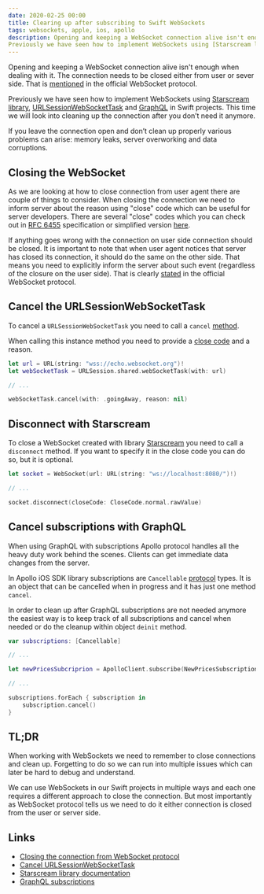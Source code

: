 ```yaml
---
date: 2020-02-25 00:00
title: Clearing up after subscribing to Swift WebSockets
tags: websockets, apple, ios, apollo
description: Opening and keeping a WebSocket connection alive isn't enough when dealing with it. The connection needs to be closed either from user or sever side. That is [mentioned](https://tools.ietf.org/html/draft-hixie-thewebsocketprotocol-76#section-6) in the official WebSocket protocol.
Previously we have seen how to implement WebSockets using [Starscream library](/websockets-swift/), [URLSessionWebSocketTask](/websockets-ios-13-swift/) and [GraphQL](https://kristaps.me/graphql-subscriptions/) in Swift projects. This time we will look into cleaning up the connection after you don’t need it anymore.
---
```


Opening and keeping a WebSocket connection alive isn't enough when dealing with it. The connection needs to be closed either from user or sever side. That is [mentioned](https://tools.ietf.org/html/draft-hixie-thewebsocketprotocol-76#section-6) in the official WebSocket protocol.

Previously we have seen how to implement WebSockets using [Starscream library](/websockets-swift/), [URLSessionWebSocketTask](/websockets-ios-13-swift/) and [GraphQL](https://kristaps.me/graphql-subscriptions/) in Swift projects. This time we will look into cleaning up the connection after you don’t need it anymore.

If you leave the connection open and don’t clean up properly various problems can arise: memory leaks, server overworking and data corruptions.

## Closing the WebSocket

As we are looking at how to close connection from user agent there are couple of things to consider. When closing the connection we need to inform server about the reason using "close" code which can be useful for server developers. There are several "close" codes which you can check out in [RFC 6455](https://tools.ietf.org/html/rfc6455#section-7.4.1) specification or simplified version [here](https://developer.mozilla.org/en-US/docs/Web/API/CloseEvent).

If anything goes wrong with the connection on user side connection should be closed. It is important to note that when user agent notices that server has closed its connection, it should do the same on the other side. That means you need to explicitly inform the server about such event (regardless of the closure on the user side). That is clearly [stated](https://tools.ietf.org/html/draft-hixie-thewebsocketprotocol-76#section-6.3) in the official WebSocket protocol.

## Cancel the URLSessionWebSocketTask

To cancel a `URLSessionWebSocketTask` you need to call a `cancel` [method](https://developer.apple.com/documentation/foundation/urlsessionwebsockettask/3181200-cancel).

When calling this instance method you need to provide a [close code](https://developer.apple.com/documentation/foundation/urlsessionwebsockettask/closecode) and a reason.

```swift
let url = URL(string: "wss://echo.websocket.org")!
let webSocketTask = URLSession.shared.webSocketTask(with: url)

// ...

webSocketTask.cancel(with: .goingAway, reason: nil)
```

## Disconnect with Starscream

To close a WebSocket created with library [Starscream](https://github.com/daltoniam/Starscream) you need to call a `disconnect` method. If you want to specify it in the close code you can do so, but it is optional.

```swift
let socket = WebSocket(url: URL(string: "ws://localhost:8080/")!)

// ...

socket.disconnect(closeCode: CloseCode.normal.rawValue)
```


## Cancel subscriptions with GraphQL

When using GraphQL with subscriptions Apollo protocol handles all the heavy duty work behind the scenes. Clients can get immediate data changes from the server.

In Apollo iOS SDK library subscriptions are `Cancellable` [protocol](https://github.com/apollographql/apollo-ios/Sources/Apollo/Cancellable.swift) types. It is an object that can be cancelled when in progress and it has just one method `cancel`.

In order to clean up after GraphQL subscriptions are not needed anymore the easiest way is to keep track of all subscriptions and cancel when needed or do the cleanup within object `deinit` method.

```swift
var subscriptions: [Cancellable]

// ...

let newPricesSubcriprion = ApolloClient.subscribe(NewPricesSubscription()) { ... }

// ...

subscriptions.forEach { subscription in
    subscription.cancel()
}
```

## TL;DR

When working with WebSockets we need to remember to close connections and clean up. Forgetting to do so we can run into multiple issues which can later be hard to debug and understand.

We can use WebSockets in our Swift projects in multiple ways and each one requires a different approach to close the connection. But most importantly as WebSocket protocol tells us we need to do it either connection is closed from the user or server side.

## Links

* [Closing the connection from WebSocket protocol](https://tools.ietf.org/html/draft-hixie-thewebsocketprotocol-76#section-6)
* [Cancel URLSessionWebSocketTask](https://developer.apple.com/documentation/foundation/urlsessionwebsockettask/3181200-cancel)
* [Starscream library documentation](https://github.com/daltoniam/Starscream)
* [GraphQL subscriptions](https://www.apollographql.com/docs/ios/subscriptions/)

